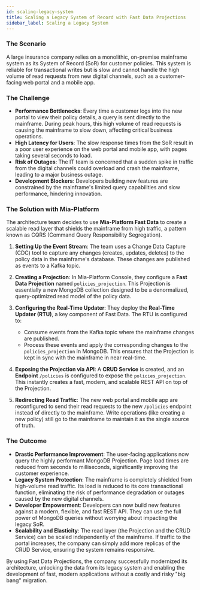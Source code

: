```yaml
---
id: scaling-legacy-system
title: Scaling a Legacy System of Record with Fast Data Projections
sidebar_label: Scaling a Legacy System
---
```


### The Scenario

A large insurance company relies on a monolithic, on-premise mainframe system as its System of Record (SoR) for customer policies. This system is reliable for transactional writes but is slow and cannot handle the high volume of read requests from new digital channels, such as a customer-facing web portal and a mobile app.

### The Challenge

* **Performance Bottlenecks**: Every time a customer logs into the new portal to view their policy details, a query is sent directly to the mainframe. During peak hours, this high volume of read requests is causing the mainframe to slow down, affecting critical business operations.
* **High Latency for Users**: The slow response times from the SoR result in a poor user experience on the web portal and mobile app, with pages taking several seconds to load.
* **Risk of Outages**: The IT team is concerned that a sudden spike in traffic from the digital channels could overload and crash the mainframe, leading to a major business outage.
* **Development Blockers**: Developers building new features are constrained by the mainframe's limited query capabilities and slow performance, hindering innovation.

### The Solution with Mia-Platform

The architecture team decides to use **Mia-Platform Fast Data** to create a scalable read layer that shields the mainframe from high traffic, a pattern known as CQRS (Command Query Responsibility Segregation).

1.  **Setting Up the Event Stream**: The team uses a Change Data Capture (CDC) tool to capture any changes (creates, updates, deletes) to the policy data in the mainframe's database. These changes are published as events to a Kafka topic.

2.  **Creating a Projection**: In Mia-Platform Console, they configure a **Fast Data Projection** named `policies_projection`. This Projection is essentially a new MongoDB collection designed to be a denormalized, query-optimized read model of the policy data.

3.  **Configuring the Real-Time Updater**: They deploy the **Real-Time Updater (RTU)**, a key component of Fast Data. The RTU is configured to:
    * Consume events from the Kafka topic where the mainframe changes are published.
    * Process these events and apply the corresponding changes to the `policies_projection` in MongoDB.
      This ensures that the Projection is kept in sync with the mainframe in near real-time.

4.  **Exposing the Projection via API**: A **CRUD Service** is created, and an **Endpoint** `/policies` is configured to expose the `policies_projection`. This instantly creates a fast, modern, and scalable REST API on top of the Projection.

5.  **Redirecting Read Traffic**: The new web portal and mobile app are reconfigured to send their read requests to the new `/policies` endpoint instead of directly to the mainframe. Write operations (like creating a new policy) still go to the mainframe to maintain it as the single source of truth.

### The Outcome

* **Drastic Performance Improvement**: The user-facing applications now query the highly performant MongoDB Projection. Page load times are reduced from seconds to milliseconds, significantly improving the customer experience.
* **Legacy System Protection**: The mainframe is completely shielded from high-volume read traffic. Its load is reduced to its core transactional function, eliminating the risk of performance degradation or outages caused by the new digital channels.
* **Developer Empowerment**: Developers can now build new features against a modern, flexible, and fast REST API. They can use the full power of MongoDB queries without worrying about impacting the legacy SoR.
* **Scalability and Elasticity**: The read layer (the Projection and the CRUD Service) can be scaled independently of the mainframe. If traffic to the portal increases, the company can simply add more replicas of the CRUD Service, ensuring the system remains responsive.

By using Fast Data Projections, the company successfully modernized its architecture, unlocking the data from its legacy system and enabling the development of fast, modern applications without a costly and risky "big bang" migration.

